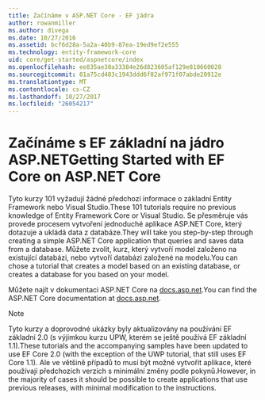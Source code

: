 ```yaml
---
title: Začínáme v ASP.NET Core - EF jádra
author: rowanmiller
ms.author: divega
ms.date: 10/27/2016
ms.assetid: bcf6d28a-5a2a-40b9-87ea-19ed9ef2e555
ms.technology: entity-framework-core
uid: core/get-started/aspnetcore/index
ms.openlocfilehash: ee835ae30a33384e26d823605af129e810660028
ms.sourcegitcommit: 01a75cd483c1943ddd6f82af971f07abde20912e
ms.translationtype: MT
ms.contentlocale: cs-CZ
ms.lasthandoff: 10/27/2017
ms.locfileid: "26054217"
---
```

# <a name="getting-started-with-ef-core-on-aspnet-core"></a><span data-ttu-id="bb6c2-102">Začínáme s EF základní na jádro ASP.NET</span><span class="sxs-lookup"><span data-stu-id="bb6c2-102">Getting Started with EF Core on ASP.NET Core</span></span>

<span data-ttu-id="bb6c2-103">Tyto kurzy 101 vyžadují žádné předchozí informace o základní Entity Framework nebo Visual Studio.</span><span class="sxs-lookup"><span data-stu-id="bb6c2-103">These 101 tutorials require no previous knowledge of Entity Framework Core or Visual Studio.</span></span> <span data-ttu-id="bb6c2-104">Se přesměruje vás provede procesem vytvoření jednoduché aplikace ASP.NET Core, který dotazuje a ukládá data z databáze.</span><span class="sxs-lookup"><span data-stu-id="bb6c2-104">They will take you step-by-step through creating a simple ASP.NET Core application that queries and saves data from a database.</span></span> <span data-ttu-id="bb6c2-105">Můžete zvolit, kurz, který vytvoří model založeno na existující databázi, nebo vytvoří databázi založené na modelu.</span><span class="sxs-lookup"><span data-stu-id="bb6c2-105">You can chose a tutorial that creates a model based on an existing database, or creates a database for you based on your model.</span></span>

<span data-ttu-id="bb6c2-106">Můžete najít v dokumentaci ASP.NET Core na [docs.asp.net](https://docs.asp.net).</span><span class="sxs-lookup"><span data-stu-id="bb6c2-106">You can find the ASP.NET Core documentation at [docs.asp.net](https://docs.asp.net).</span></span>

> [!NOTE]  
> <span data-ttu-id="bb6c2-107">Tyto kurzy a doprovodné ukázky byly aktualizovány na používání EF základní 2.0 (s výjimkou kurzu UPW, kterém se ještě používá EF základní 1.1).</span><span class="sxs-lookup"><span data-stu-id="bb6c2-107">These tutorials and the accompanying samples have been updated to use EF Core 2.0 (with the exception of the UWP tutorial, that still uses EF Core 1.1).</span></span> <span data-ttu-id="bb6c2-108">Ale ve většině případů to musí být možné vytvořit aplikace, které používají předchozích verzích s minimální změny podle pokynů.</span><span class="sxs-lookup"><span data-stu-id="bb6c2-108">However, in the majority of cases it should be possible to create applications that use previous releases, with minimal modification to the instructions.</span></span>
